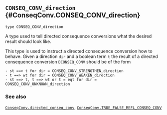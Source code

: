 ## `CONSEQ_CONV_direction` {#ConseqConv.CONSEQ_CONV_direction}


```
type CONSEQ_CONV_direction
```



A type used to tell directed consequence conversions what the
desired result should look like.


This type is used to instruct a directed consequence conversion how to
behave. Given a direction `dir` and a boolean term `t` the result of
a directed consequence conversion `DCONSEQ_CONV` should be of the form
    
    - st ==> t for dir = CONSEQ_CONV_STRENGTHEN_direction
    - t ==> wt for dir = CONSEQ_CONV_WEAKEN_direction
    - st ==> t, t ==> wt or t = eqt for dir = CONSEQ_CONV_UNKNOWN_direction
    

### See also

[`ConseqConv.directed_conseq_conv`](#ConseqConv.directed_conseq_conv), [`ConseqConv.TRUE_FALSE_REFL_CONSEQ_CONV`](#ConseqConv.TRUE_FALSE_REFL_CONSEQ_CONV)

